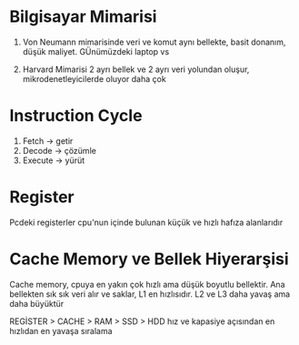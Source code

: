 # Bilgisayar Mimarisi
1) Von Neumann mimarisinde veri ve komut aynı bellekte, basit donanım, düşük maliyet. GÜnümüzdeki laptop vs 

2) Harvard Mimarisi 2 ayrı bellek ve 2 ayrı veri yolundan oluşur, mikrodenetleyicilerde oluyor daha çok

# Instruction Cycle 
1) Fetch -> getir 
2) Decode -> çözümle
3) Execute -> yürüt

# Register
Pcdeki registerler cpu'nun içinde bulunan küçük ve hızlı hafıza alanlarıdır

# Cache Memory ve Bellek Hiyerarşisi
Cache memory, cpuya en yakın çok hızlı ama düşük boyutlu bellektir. Ana bellekten sık sık veri alır ve saklar, L1 en hızlısıdır. L2 ve L3 daha yavaş ama daha büyüktür

REGİSTER > CACHE > RAM > SSD > HDD 
hız ve kapasiye açısından en hızlıdan en yavaşa sıralama

